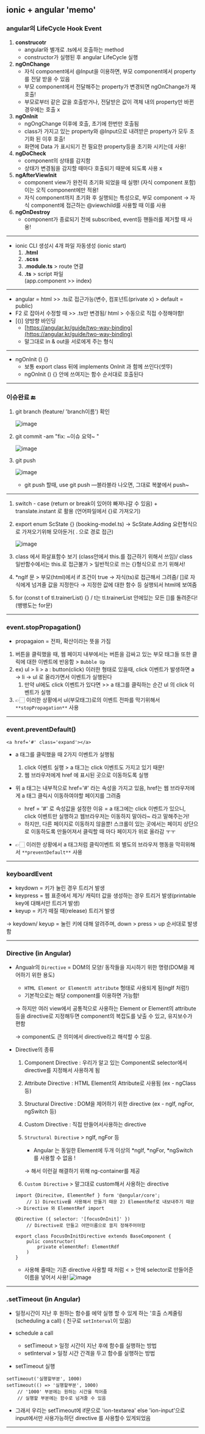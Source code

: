 ## ionic + angular 'memo'

### angular의 LifeCycle Hook Event

1. **construcotr**
    - angular와 별개로 .ts에서 호출하는 method
    - constructor가 실행된 후 angular LifeCycle 실행
2. **ngOnChange** 
    - 자식 component에서 @Input을 이용하면, 부모 component에서 property를 전달 받을 수 있음
    - 부모 component에서 전달해주는 property가 변경되면 ngOnChange가 재호출!
    - 부모로부터 같은 값을 호출받거나, 전달받은 값이 객체 내의 property만 바뀐경우에는 호출 x
3. **ngOnInit**
    - ngOngChange 이후에 호출, 초기에 한번만 호출됨
    - class가 가지고 있는 property와 @Input으로 내려받은 property가 모두 초기화 된 이후 호출!
    - 화면에 Data 가 표시되기 전 필요한 property등을 초기화 시키는데 사용!
4. **ngDoCheck**
    - component의 상태를 감지함
    - 상태가 변경됨을 감지할 때마다 호출되기 때문에 되도록 사용 x
5. **ngAfterViewInit**
    - component view가 완전히 초기화 되었을 때 실행! (자식 component 포함) 이는 오직 component에만 적용!
    - 자식 component까지 초기화 후 실행되는 특성으로, 부모 component -> 자식 component에 접근하는 @viewchild를 사용할 때 이를 사용
6. **ngOnDestroy**
    - component가 종료되기 전에 subscribed, event등 핸들러를 제거할 때 사용!


---
- ionic CLI 생성시 4개 파일 자동생성 (ionic start)
  1. **.html**
  2. **.scss**
  3. **.module.ts** > route 연결
  4. **.ts** > script 파일<br>
  (app.component >> index)

---
- angular = html >> .ts로 접근가능(변수, 컴포넌트(private x) > default = public)
- F2 로 잡아서 수정할 때 >> .ts만 변경됨/ html > 수동으로 직접 수정해야함!
- [()] 양방향 바인딩
  - [https://angular.kr/guide/two-way-binding](https://angular.kr/guide/two-way-binding)
  - 말그대로 in & out을 서로에게 주는 형식

---
- ngOnInit () {}
  - 보통 export class 뒤에 implements OnInit 과 함께 쓰인다(셋뚜)
  - ngOnInit () {} 안에 쓰여지는 함수 순서대로 호출된다

---
### 이슈완료 🔚

1. git branch (feature/ 'branch이름') 확인
    
    
    ![image](https://user-images.githubusercontent.com/79742210/140269174-8574505e-621d-40e2-9d8f-f07aff013363.png)

2. git commit -am "fix: ~이슈 요약~ "
    

    ![image](https://user-images.githubusercontent.com/79742210/140269249-abcb9c10-5685-485e-8ad8-969e7fcf95e6.png)

    
3. git push
    
    ![image](https://user-images.githubusercontent.com/79742210/140269285-5774123c-ff30-480a-81c8-454489e2b57b.png)
    
    - git push 할때, use git push —블라블라 나오면, 그대로 복붙에서 push~

---
1. switch - case (return or break이 있어야 빠져나갈 수 있음) + translate.instant 로 활용 (언어파일에서 {}로 가져오기)
2. export enum ScState {} (booking-model.ts) → ScState.Adding 요런형식으로 가져오기위해 모아둔거( . 으로 경로 접근)
    
    ![image](https://user-images.githubusercontent.com/79742210/140269426-7a34862a-8688-4288-b0af-dd847838e675.png)

    
3. class 에서 화살표함수 보기 (class안에서 this.를 접근하기 위해서 쓰임)/ class 일반함수에서는 this.로 접근불가 > 일반적으로 쓰는 {}형식으로 쓰기 위해서!
4. *ngIf 문 > 부모(html)에서 if 조건이 true → 자식(ts)로 접근해서 그려줌/ []로 자식에게 넘겨줄 값을 지정한다 → 지정한 값에 대한 함수 등 실행되서 html에 보여줌
5. for (const t of tl.trainerList) {} / t는 tl.trainerList 안에있는 모든 []를 돌려준다! (뱅뱅도는 for문)

---
### event.stopPropagation()
- propagaion = 전파, 확산이라는 뜻을 가짐
1. 버튼을 클릭했을 때, 웹 페이지 내부에서는 버튼을 감싸고 있는 부모 태그들 또한 클릭에 대한 이벤트에 반응함 >  `Bubble Up` 
2. ex) ul > li > a : button(click) 이러한 형태로 있을때, click 이벤트가 발생하면 a → li → ul 로 올라가면서 이벤트가 실행된다
    1. 만약 ul에도 click 이벤트가 있다면 >> a 태그를 클릭하는 순간 ul 의 click 이벤트가 실행
3. 👉🏻 이러한 상황에서 ul(부모태그)로의 이벤트 전파를 막기위해서 `**stopPropagation**` 사용

---
### event.preventDefault()
```
<a href='#' class='expand'></a>
```
- a 태그를 클릭했을 때 2가지 이벤트가 실행됨
    1. click 이벤트 실행 > a 태그는 click 이벤트도 가지고 있기 때문!
    2. 웹 브라우저에게 href 에 표시된 곳으로 이동하도록 실행

- 위 a 태그는 내부적으로 href='#' 라는 속성을 가지고 있음, href는 웹 브라우저에게 a 태그 클릭시 이동하여야할 페이지를 그려줌
    - href = '#' 로 속성값을 설정한 이유 = a 태그에는 click 이벤트가 있으니, click 이벤트만 실행하고 웹브라우저는 이동하지 말아라~ 라고 말해주는거!
    - 하지만, 다른 페이지로 이동하지 않을뿐! 스크롤이 있는 곳에서는 페이지 상단으로 이동하도록 만들어져서 클릭할 때 마다 페이지가 위로 올라감 ㅜㅜ

- 👉🏻  이러한 상황에서 a 태그처럼 클릭이벤트 외 별도의 브라우저 행동을 막히위해서 `**preventDefault**` 사용
---
### keyboardEvent
- keydown = 키가 눌린 경우 트리거 발생
- keypress = 웹 표준에서 제거/ 캐릭터 값을 생성하는 경우 트리거 발생(printable key에 대해서만 트리거 발생)
- keyup = 키가 떼질 때(release) 트리거 발생

→ keydown/ keyup = 눌린 키에 대해 알려주며, down > press > up 순서대로 발생함

---
### Directive (in Angular)
- Angualr의 `Directive` = DOM의 모양/ 동작들을 지시하기 위한 명령(DOM을 제어하기 위한 용도)
    - `HTML Element or Element의 attribute` 형태로 사용되게 됨(ngIf 처럼!)
    - 기본적으로는 해당 component를 이용하면 가능함!
    
    → 하지만 여러 view에서 공통적으로 사용하는 Element or Element의 attribute 등을 directive로 지정해두면 component의 복잡도를 낮출 수 있고, 유지보수가 편함
    
    → component도 큰 의미에서 directive라고 해석할 수 있음.

- Directive의 종류
    1. Component Directive : 우리가 알고 있는 Component로 selector에서 directive를 지정해서 사용하게 됨
    2. Attribute Directive : HTML Element의 Attribute로 사용됨 (ex - ngClass 등)
    3. Structural Directive : DOM을 제어하기 위한 directive (ex - ngIf, ngFor, ngSwitch 등)
    4. Custom Directive : 직접 만들어서사용하는 directive
    
    1. `Structural Directive` > ngIf, ngFor 등
        - Angular 는 동일한 Element에 두개 이상의 *ngIf, *ngFor, *ngSwitch 를 사용할 수 없음 !
        
        → 해서 이런걸 해결하기 위해 ng-container를 제공
        
    
    1. `Custom Directive` > 말그대로 custom해서 사용하는 directive
    
    ```tsx
    import {Direcitve, ElementRef } form '@angular/core';
    	// 1) Directive를 사용해서 만들기 때문 2) ElementRef로 내보내주기 때문 -> Directive 와 ElementRef import
    
    @Directive ({ selector: '[focusOnInit]' })
    	// Directive로 만들고 어떤이름으로 쓸지 정해주어야함
    
    export class FocusOnInitDirective extends BaseComponent {
    	pulic constructor(
    		private elementRef: ElementRdf
    	)
    }
    ```
    
    - 사용해 줄때는 기존 directive 사용할 때 처럼 < > 안에 selector로 만들어준 이름을 넣어서 사용!
        ![image](https://user-images.githubusercontent.com/79742210/141076213-977e6b95-df76-45c5-abd9-da964caba10e.png)

---
### .setTimeout (in Angular)

- 일정시간이 지난 후 원하는 함수를 에약 실행 할 수 있게 하는 '호출 스케줄링(scheduling a call) ( 친구로 `setInterval`이 있음)
- schedule a call
    - setTimeout > 일정 시간이 지난 후에 함수를 실행하는 방법
    - setInterval > 일정 시간 간격을 두고 함수를 실행하는 방법

- setTimeout 실행

```tsx
setTimeout('실행할부분', 1000)
setTimeout(() => '실행할부분', 1000)
	// '1000' 부분에는 원하는 시간을 적어줌
	// 실행할 부분에는 함수로 넘겨줄 수 있음
```

- 그래서 우리는 setTimeout에 if문으로 'ion-textarea' else 'ion-input'으로 input에서만 사용가능하던 directive 를 사용할수 있게되었음

---
